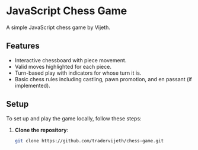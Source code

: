# JavaScript Chess Game

A simple JavaScript chess game by Vijeth.

## Features

- Interactive chessboard with piece movement.
- Valid moves highlighted for each piece.
- Turn-based play with indicators for whose turn it is.
- Basic chess rules including castling, pawn promotion, and en passant (if implemented).

## Setup

To set up and play the game locally, follow these steps:

1. **Clone the repository**:
   ```bash
   git clone https://github.com/tradervijeth/chess-game.git
